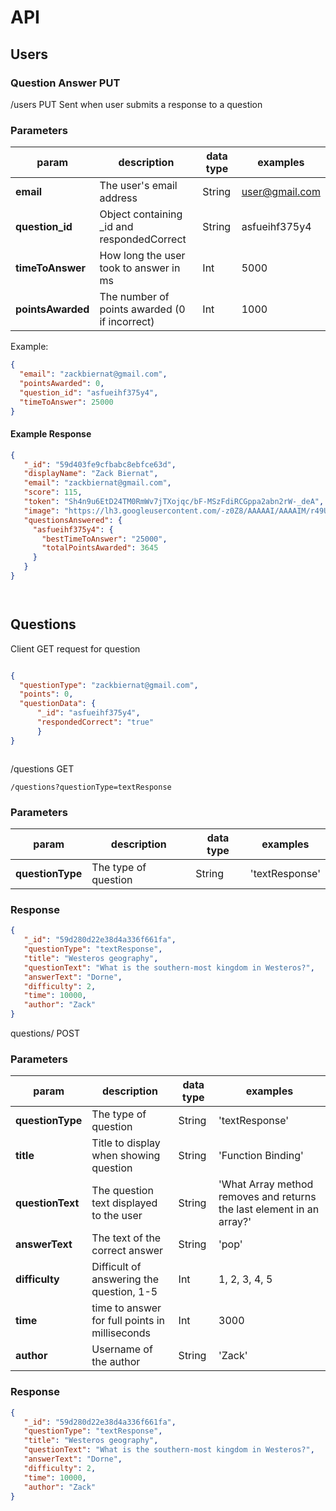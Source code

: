 # API

## Users

### Question Answer PUT

/users PUT
Sent when user submits a response to a question

### Parameters

| param |   description   | data type | examples |
|------------|-----------|------------|-----------|
| __email__ |  The user's email address | String | user@gmail.com |
| __question_id__  |  Object containing _id and respondedCorrect   | String | asfueihf375y4 |
| __timeToAnswer__  |  How long the user took to answer in ms  |  Int  | 5000 |
| __pointsAwarded__  |  The number of points awarded (0 if incorrect)  |  Int  | 1000 |


Example:
```JSON
{
  "email": "zackbiernat@gmail.com",
  "pointsAwarded": 0,
  "question_id": "asfueihf375y4",
  "timeToAnswer": 25000
}

```
#### Example Response

```JSON
{
   "_id": "59d403fe9cfbabc8ebfce63d",
   "displayName": "Zack Biernat",
   "email": "zackbiernat@gmail.com",
   "score": 115,
   "token": "Sh4n9u6EtD24TM0RmWv7jTXojqc/bF-MSzFdiRCGppa2abn2rW-_deA",
   "image": "https://lh3.googleusercontent.com/-z0Z8/AAAAAI/AAAAIM/r49UX6Y/photo.jpg?sz=50",
   "questionsAnswered": {
     "asfueihf375y4": {
       "bestTimeToAnswer": "25000",
       "totalPointsAwarded": 3645
     }
   } 
}




```



## Questions

Client GET request for question
```JSON

{
  "questionType": "zackbiernat@gmail.com",
  "points": 0,
  "questionData": {
      "_id": "asfueihf375y4",
      "respondedCorrect": "true"
      }
}



```

/questions GET

`/questions?questionType=textResponse`

### Parameters

| param |   description   | data type | examples |
|------------|-----------|----------|-------------|
| __questionType__ |  The type of question | String | 'textResponse' |

### Response
```JSON
{
   "_id": "59d280d22e38d4a336f661fa",
   "questionType": "textResponse",
   "title": "Westeros geography",
   "questionText": "What is the southern-most kingdom in Westeros?",
   "answerText": "Dorne",
   "difficulty": 2,
   "time": 10000,
   "author": "Zack"
}

```

questions/ POST

### Parameters

| param |   description   | data type | examples |  
|------------|-----------|------------|-----------|  
| __questionType__ |  The type of question | String |'textResponse' |  
| __title__ |  Title to display when showing question | String | 'Function Binding' |  
| __questionText__ |  The question text displayed to the user | String | 'What Array method removes and returns the last element in an array?' |  
| __answerText__ |  The text of the correct answer | String | 'pop' |  
| __difficulty__ |  Difficult of answering the question, 1-5 |Int | 1, 2, 3, 4, 5 |  
| __time__ |  time to answer for full points in milliseconds | Int | 3000 |  
| __author__ |  Username of the author | String | 'Zack' | 

### Response
```JSON
{
   "_id": "59d280d22e38d4a336f661fa",
   "questionType": "textResponse",
   "title": "Westeros geography",
   "questionText": "What is the southern-most kingdom in Westeros?",
   "answerText": "Dorne",
   "difficulty": 2,
   "time": 10000,
   "author": "Zack"
}

```
